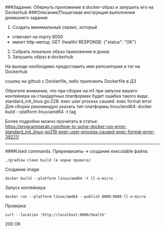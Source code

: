 ###Задание:
Обернуть приложение в docker-образ и запушить его на Dockerhub
###Описание/Пошаговая инструкция выполнения домашнего задания:
1. Создать минимальный сервис, который
- отвечает на порту 8000
- имеет http-метод:
GET /health/
RESPONSE: {"status": "OK"}
2. Собрать локально образ приложения в докер
3. Запушить образ в dockerhub

На выходе необходимо предоставить
имя репозитория и тэг на Dockerhub

ссылку на github c Dockerfile, либо приложить Dockerfile в ДЗ

Обратите внимание, что при сборке на m1 при запуске вашего контейнера на стандартных платформах будет ошибка такого вида:
standard_init_linux.go:228: exec user process caused: exec format error
Для сборки рекомендую указать тип платформы linux/amd64:
docker build --platform linux/amd64 -t tag

Более подробно можно прочитать в статье: https://programmerah.com/how-to-solve-docker-run-error-standard_init_linux-go219-exec-user-process-caused-exec-format-error-39221/
***
####Used commands:
Пререквизиты -> создание executable файла:

    ./gradlew clean build (в корне проекта)
Создание image 
    
    docker build --platform linux/amd64 -t ll-o-micro .

Запуск контейнера

    docker run --platform linux/amd64 --publish 8000:8080 ll-o-micro

Проверка

    curl --location 'http://localhost:8000/health'

200 OK